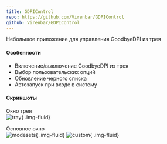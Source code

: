 ```yaml
---
title: GDPIControl
repo: https://github.com/Virenbar/GDPIControl
github: Virenbar/GDPIControl
---
```

Небольшое приложение для управления GoodbyeDPI из трея

#### Особенности

* Включение/выключение GoodbyeDPI из трея
* Выбор пользовательских опций
* Обновление черного списка
* Автозапуск при входе в систему

#### Скриншоты

Окно трея  
![tray](/images/gdpicontrol/tray.png){ .img-fluid}

Основное окно  
![modesets](/images/gdpicontrol/modesets.png){ .img-fluid}
![custom](/images/gdpicontrol/custom.png){ .img-fluid}
